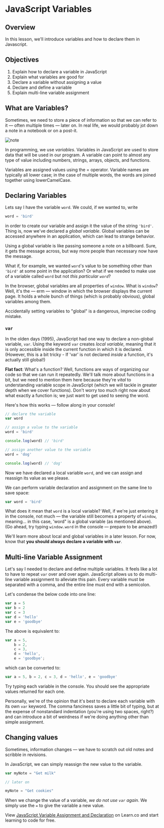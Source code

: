 # JavaScript Variables

## Overview

In this lesson, we'll introduce variables and how to declare them in Javascript. 

## Objectives

1. Explain how to declare a variable in JavaScript
2. Explain what variables are good for
3. Declare a variable without assigning a value
4. Declare and define a variable
5. Explain multi-line variable assignment

## What are Variables?

Sometimes, we need to store a piece of information so that we can refer to it — often multiple times — later on. In real life, we would probably jot down a note in a notebook or on a post-it.

![note](https://i.chzbgr.com/full/4950590208/h52A02E59/)

In programming, we use _variables_. Variables in JavaScript are used to store data that will be used in our program. A variable can point to almost any type of value including numbers, strings, arrays, objects, and functions.

Variables are assigned values using the = operator. Variable names are typically all lower case; in the case of multiple words, the words are joined together using lowerCamelCase.


## Declaring Variables

Lets say I have the variable `word`. We could, if we wanted to, write

``` javascript
word = 'bird'
```

in order to create our variable and assign it the value of the string `'bird'`. Thing is, now we've declared a _global variable_. Global variables can be accessed anywhere in an application, which can lead to strange behavior.

Using a global variable is like passing someone a note on a billboard. Sure, it gets the message across, but way more people than necessary now have the message.

What if, for example, we wanted `word`'s value to be something other than `'bird'` at some point in the application? Or what if we needed to make use of a variable called `word` but not _this particular `word`_?

In the browser, global variables are all properties of `window`. What is `window`? Well, it's the — erm — window in which the browser displays the current page. It holds a whole bunch of things (which is probably obvious), global variables among them.

Accidentally setting variables to "global" is a dangerous, imprecise coding mistake.

### `var`

In the olden days (1995), JavaScript had one way to declare a non-global variable, `var`. Using the keyword `var` creates _local variable_, meaning that it is only accessible inside the current function in which it is declared. (However, this is a bit tricky - If 'var' is not declared *inside* a function, it's actually still global!)

**Flat fact**: What's a function? Well, functions are ways of organizing our code so that we can run it repeatedly. We'll talk more about functions in a bit, but we need to mention them here because they're _vital_ to understanding variable scope in JavaScript (which we will tackle in greater depth when we cover functions). Don't worry too much right now about what exactly a function is; we just want to get used to seeing the word.

Here's how this works — follow along in your console!

``` javascript
// declare the variable
var word

// assign a value to the variable
word = 'bird'

console.log(word) // 'bird'

// assign another value to the variable
word = 'dog'

console.log(word) // 'dog'
```

Now we have declared a local variable `word`, and we can assign and reassign its value as we please.

We can perform variable declaration and assignment on the same line to save space:

``` javascript
var word = 'bird'
```

What does it mean that `word` is a local variable? Well, if we're just entering it in the console, not much — the variable still becomes a property of `window`, meaning... in this case, 'word" is a global variable (as mentioned above). (Go ahead, try typing `window.word` in the console — prepare to be amazed!)

We'll learn more about local and global variables in a later lesson. For now, know that **you should always declare a variable with `var`**.

## Multi-line Variable Assignment

Let's say I needed to declare and define multiple variables. It feels like a lot to have to repeat `var` over and over again. JavaScript allows us to do multi-line variable assignment to alleviate this pain. Every variable must be separated with a comma, and the entire line must end with a semicolon.

Let's condense the below code into one line:

```javascript
var a = 5
var b = 2
var c = 3
var d = 'hello'
var e = 'goodbye'
```

The above is equivalent to:

```javascript
var a = 5,
    b = 2,
    c = 3,
    d = 'hello',
    e = 'goodbye';
```

which can be converted to:

```javascript
var a = 5, b = 2, c = 3, d = 'hello', e = 'goodbye'
```

Try typing each variable in the console. You should see the appropriate values returned for each one.

Personally, we're of the opinion that it's best to declare each variable with its own `var` keyword. The comma fanciness saves a little bit of typing, but at the expense of nonstandard indentation (you're using two spaces, right?) and can introduce a bit of weirdness if we're doing anything other than simple assignment.

## Changing values

Sometimes, information changes — we have to scratch out old notes and scribble in revisions.

In JavaScript, we can simply reassign the new value to the variable.

``` javascript
var myNote = "Get milk"

// later on

myNote = "Get cookies"
```

When we change the value of a variable, _we do not use `var` again_. We simply use the `=` to give the variable a new value.

<p class='util--hide'>View <a href='https://learn.co/lessons/javascript-intro-to-variable-assignment-and-declaration'>JavaScript Variable Assignment and Declaration</a> on Learn.co and start learning to code for free.</p>
